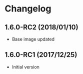 # Changelog

## 1.6.0-RC2 (2018/01/10)

* Base image updated

## 1.6.0-RC1 (2017/12/25)

* Initial version
